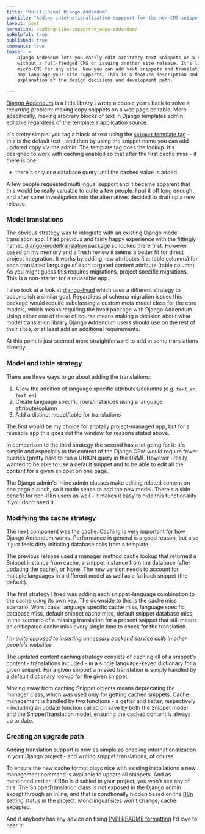 ```yaml
---
title: "Mulitlingual Django Addendum"
subtitle: "Adding internationalization suppport for the non-CMS snippet manager"
layout: post
permalink: /adding-i18n-support-django-addendum/
soHelpful: true
published: true
comments: true
teaser: >
    Django Addendum lets you easily edit arbitrary text snippets on a site
    without a full-fledged CMS or issuing another site release. It's like a
    micro-CMS for any site. Now you can add text snippets and translations in
    any language your site supports. This is a feature description and
    explanation of the design decisions and development path.

---
```


[Django Addendum](http://django-addendum.readthedocs.org/en/latest/) is a little library I wrote a couple years back to solve a
recurring problem: making copy snippets on a web page editable. More
specifically, making arbitrary blocks of text in Django templates admin
editable regardless of the template's application source.

It's pretty simple: you tag a block of text using the [`snippet` template tag](http://django-addendum.readthedocs.org/en/latest/#basic-usage) -
this is the default text - and then by using the snippet name you can add
updated copy via the admin. The template tag does the lookup. It's designed to
work with caching enabled so that after the first cache miss - if there is one
- there's only one database query until the cached value is added.

A few people requested multilingual support and it became apparent that this
would be really valuable to quite a few people. I put it off long enough and
after some investigation into the alternatives decided to draft up a new
release.

### Model translations

The obvious strategy was to integrate with an existing Django model translation
app. I had previous and fairly happy experience with the fittingly named
[django-modeltranslation](http://django-modeltranslation.readthedocs.org/en/latest/) package so looked there first. However based on my memory
and a fresh review it seems a better fit for direct project integration. It
works by adding new attributes (i.e. table columns) for each translated
language of each targeted content attribute (table column). As you might guess
this requires migrations, project specific migrations. This is a non-starter
for a reuasable app.

I also took at a look at [django-hvad](http://django-hvad.readthedocs.org/en/latest/) which uses a different strategy to
accomplish a similar goal. Regardless of schema migration issues this package
would require subclassing a custom meta model class for the core models, which
means requiring the hvad package with Django Addendum. Using either one of
these of course means making a decision about what model
translation library Django Addendum users should use on the rest of their
sites, or at least add an additional requirements.

At this point is just seemed more straightforward to add in some translations
directly.

### Model and table strategy

There are three ways to go about adding the translations:

1. Allow the addition of language specific attributes/columns (e.g. `text_en`, `text_es`)
2. Create language specific rows/instances using a language attribute/column
3. Add a distinct model/table for translations

The first would be my choice for a totally project-managed app, but for a
reusable app this goes out the window for reasons stated above.

In comparison to the third strategy the second has a lot going for it: it's
simple and especially in the context of the Django ORM would require fewer
queries (pretty hard to run a UNION query in the ORM). However I really wanted
to be able to use a default snippet and to be able to edit all the content for
a given snippet on one page.

The Django admin's inline admin classes make editing related content on one
page a cinch, so it made sense to add the new model. There's a side benefit for
non-i18n users as well - it makes it easy to hide this functionality if you
don't need it.

### Modifying the cache strategy

The next component was the cache. Caching is very important for how Django
Addendum works. Performance in general is a good reason, but also it just
feels dirty initiating database calls from a template.

The previous release used a manager method cache lookup that returned a Snippet
instance from cache, a snippet instance from the database (after updating the
cache), or None. The new version needs to account for multiple languages in a
different model as well as a fallback snippet (the default).

The first strategy I tried was adding each snippet-language combination to the
cache using its own key. The downside to this is the cache miss scenario. Worst case:
language specific cache miss, language specific database miss, default snippet
cache miss, default snippet database miss. In the scenario of a missing
translation for a present snippet that still means an aniticpated cache miss
every single time to check for the translation.

*I'm quite opposed to inserting unnessary backend service calls in other
people's websites.*

The updated content caching strategy consists of caching all of a snippet's
content - translations included - in a single language-keyed dictionary for a
given snippet. For a given snippet a missed translation is simply handled by a
default dictionary lookup for the given snippet.

Moving away from caching Snippet objects means deprecating the manager class,
which was used only for getting cached snippets. Cache management is handled by
two functions - a getter and setter, respectively - including an update
function called on save by both the Snippet model and the SnippetTranslation
model, ensuring the cached content is always up to date.

### Creating an upgrade path

Adding translation support is now as simple as enabling internationalization in
your Django project - and writing snippet translations, of course.

To ensure the new cache format plays nice with existing installations a new
management command is available to update all snippets. And as mentioned
earlier, if i18n is disabled in your project, you won't see any of this. The
SnippetTranslation class is not exposed in the Django admin except through an
inline, and that is condtionally hidden based on the [i18n setting
status](https://docs.djangoproject.com/en/dev/ref/settings/#std:setting-USE_I18N)
in the project. Monolingual sites won't change, cache excepted.

And if anybody has any advice on fixing [PyPI README
formatting](https://pypi.python.org/pypi/django-addendum) I'd love to
hear it!
